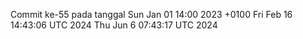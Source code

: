 Commit ke-55 pada tanggal Sun Jan 01 14:00 2023 +0100
Fri Feb 16 14:43:06 UTC 2024
Thu Jun  6 07:43:17 UTC 2024
